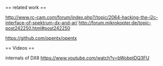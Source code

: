 == related work ==

http://www.rc-cam.com/forum/index.php?/topic/2064-hacking-the-i2c-interface-of-spektrum-dx-and-ar/
http://forum.mikrokopter.de/topic-post242250.html#post242250

https://github.com/opentx/opentx

== Videos ==

internals of DX8
https://www.youtube.com/watch?v=bWobptDQ3FU

